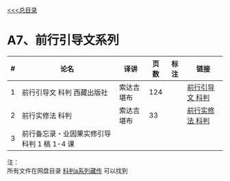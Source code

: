 
[<<<总目录](./index.md)

# A7、前行引导文系列

|#|论名|译讲 |页数|标注|链接|
|-|-----------------------|---|--|--|--|
|1|前行引导文 科判 西藏出版社| 索达吉堪布 |124  ||[前行引导文 科判](./doc/前行引导文+科判+14稿+西藏出版社版+124.pdf)|
|2|前行实修法 科判 |索达吉堪布 |33  ||[前行实修法 科判](./doc/前行实修法++科判+9稿+33.pdf)|
|3|前行备忘录・业因果实修引导 科判 1 稿 1-4 课 |||

注：  
所有文件在网盘目录 [科判a系列藏传](https://cloud.189.cn/t/QZNz63n2IV3y) 可以找到
